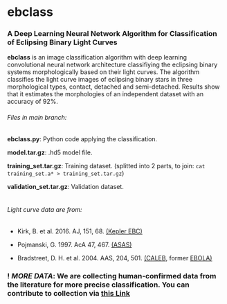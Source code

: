 # ebclass
### A Deep Learning Neural Network Algorithm for Classification of Eclipsing Binary Light Curves

**ebclass** is an image classification algorithm with deep learning convolutional neural network architecture classifiying the eclipsing binary systems morphologically based on their light curves. The algorithm classifies the light curve images of eclipsing binary stars in three morphological types, contact, detached and semi-detached. Results show that it estimates the morphologies of an independent dataset with an accuracy of 92\%.
<br>
###### *Files in main branch*:

**ebclass.py**: Python code applying the classification.

**model.tar.gz**: .hd5 model file.

**training_set.tar.gz**: Training dataset. (splitted into 2 parts, to join: `cat training_set.a* > training_set.tar.gz`)

**validation_set.tar.gz**: Validation dataset.
<br>
<br>
###### *Light curve data are from*:

- Kirk, B. et al. 2016. AJ, 151, 68. [(Kepler EBC)](http://keplerebs.villanova.edu)

- Pojmanski, G. 1997. AcA 47, 467. [(ASAS)](http://www.astrouw.edu.pl/asas/)

- Bradstreet, D. H. et al. 2004. AAS, 204, 501. [(CALEB](http://caleb.eastern.edu), former [EBOLA)](https://ui.adsabs.harvard.edu/abs/2004AAS...204.0501B/abstract)

### **! *MORE DATA*: We are collecting human-confirmed data from the literature for more precise classification. You can contribute to collection via** [this Link](https://docs.google.com/forms/d/e/1FAIpQLSf-Yp_EK9AIdjvRKyflKlc0IjC4RXkIClbWl2PXqXKukfbNHQ/viewform?usp=sf_link)

